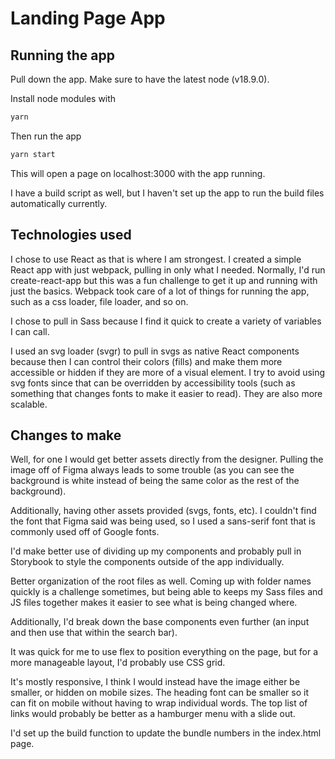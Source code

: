 # Landing Page App

## Running the app

Pull down the app. Make sure to have the latest node (v18.9.0).

Install node modules with

```bash
yarn
```

Then run the app

```bash
yarn start
```

This will open a page on localhost:3000 with the app running.

I have a build script as well, but I haven't set up the app to run the build files automatically currently.

## Technologies used

I chose to use React as that is where I am strongest. I created a simple React app with just webpack, pulling in only what I needed. Normally, I'd run create-react-app but this was a fun challenge to get it up and running with just the basics. Webpack took care of a lot of things for running the app, such as a css loader, file loader, and so on.

I chose to pull in Sass because I find it quick to create a variety of variables I can call.

I used an svg loader (svgr) to pull in svgs as native React components because then I can control their colors (fills) and make them more accessible or hidden if they are more of a visual element. I try to avoid using svg fonts since that can be overridden by accessibility tools (such as something that changes fonts to make it easier to read). They are also more scalable.

## Changes to make

Well, for one I would get better assets directly from the designer. Pulling the image off of Figma always leads to some trouble (as you can see the background is white instead of being the same color as the rest of the background).

Additionally, having other assets provided (svgs, fonts, etc). I couldn't find the font that Figma said was being used, so I used a sans-serif font that is commonly used off of Google fonts.

I'd make better use of dividing up my components and probably pull in Storybook to style the components outside of the app individually.

Better organization of the root files as well. Coming up with folder names quickly is a challenge sometimes, but being able to keeps my Sass files and JS files together makes it easier to see what is being changed where.

Additionally, I'd break down the base components even further (an input and then use that within the search bar).

It was quick for me to use flex to position everything on the page, but for a more manageable layout, I'd probably use CSS grid.

It's mostly responsive, I think I would instead have the image either be smaller, or hidden on mobile sizes. The heading font can be smaller so it can fit on mobile without having to wrap individual words. The top list of links would probably be better as a hamburger menu with a slide out.

I'd set up the build function to update the bundle numbers in the index.html page.
